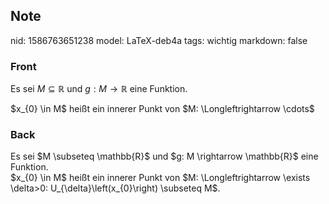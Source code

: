 ## Note
nid: 1586763651238
model: LaTeX-deb4a
tags: wichtig
markdown: false

### Front
Es sei $M \subseteq \mathbb{R}$ und $g: M \rightarrow \mathbb{R}$
eine Funktion.
<div>
  $x_{0} \in M$ heißt ein innerer Punkt von $M: \Longleftrightarrow
  \cdots$
</div>

### Back
<div>
  Es sei $M \subseteq \mathbb{R}$ und $g: M \rightarrow \mathbb{R}$
  eine Funktion.
</div>$x_{0} \in M$ heißt ein innerer Punkt von $M:
\Longleftrightarrow \exists \delta>0:
U_{\delta}\left(x_{0}\right) \subseteq M$.
